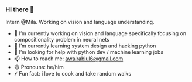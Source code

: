 ### Hi there 👋

Intern @Mila. Working on vision and language understanding.

- 🔭 I’m currently working on vision and language specifically focusing on compositionality problem in neural nets
- 🌱 I’m currently learning system design and hacking python
- 🤔 I’m looking for help with python dev / machine learning jobs
- 📫 How to reach me: awalrabiul6@gmail.com
- 😄 Pronouns: he/him
- ⚡ Fun fact: i love to cook and take random walks

